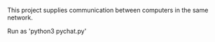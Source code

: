 This project supplies communication between computers in the same network.

Run as 'python3 pychat.py'
